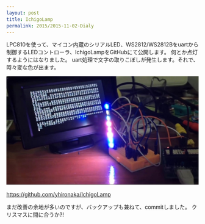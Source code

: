 ```yaml
---
layout: post
title: IchigoLamp
permalink: 2015/2015-11-02-Dialy
---
```


LPC810を使って、マイコン内蔵のシリアルLED、WS2812/WS2812Bをuartから制御するLEDコントローラ、IchigoLampをGitHubにて公開します。
何とか点灯するようにはなりました。
uart処理で文字の取りこぼしが発生します。それで、時々変な色が出ます。 

![IchigoLamp.jpg](../../images/IchigoLamp.jpg)

https://github.com/yhironaka/IchigoLamp

まだ改善の余地が多いのですが、バックアップも兼ねて、commitしました。
クリスマスに間に合うか?!
